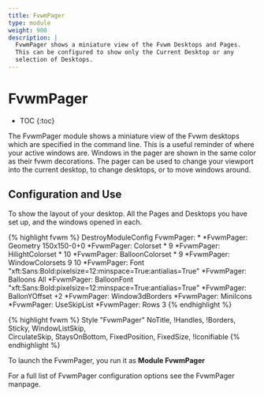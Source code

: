 ```yaml
---
title: FvwmPager
type: module
weight: 900
description: |
  FvwmPager shows a miniature view of the Fvwm Desktops and Pages.
  This can be configured to show only the Current Desktop or any
  selection of Desktops.
---
```

# FvwmPager

* TOC
{:toc}

The FvwmPager module shows a miniature view of the Fvwm desktops which are
specified in the command line. This is a useful reminder of where your
active windows are. Windows in the pager are shown in the same color as
their fvwm decorations.  The pager can be used to change your viewport into
the current desktop, to change desktops, or to move windows around.

## Configuration and Use

To show the layout of your desktop. All the Pages and Desktops you have set
up, and the windows opened in each.

{% highlight fvwm %}
DestroyModuleConfig FvwmPager: *
*FvwmPager: Geometry 150x150-0+0
*FvwmPager: Colorset * 9
*FvwmPager: HilightColorset * 10
*FvwmPager: BalloonColorset * 9
*FvwmPager: WindowColorsets 9 10
*FvwmPager: Font "xft:Sans:Bold:pixelsize=12:minspace=True:antialias=True"
*FvwmPager: Balloons All
*FvwmPager: BalloonFont "xft:Sans:Bold:pixelsize=12:minspace=True:antialias=True"
*FvwmPager: BallonYOffset +2
*FvwmPager: Window3dBorders
*FvwmPager: MiniIcons
*FvwmPager: UseSkipList
*FvwmPager: Rows 3
{% endhighlight %}

{% highlight fvwm %}
Style "FvwmPager" NoTitle, !Handles, !Borders, Sticky, WindowListSkip, \
  CirculateSkip, StaysOnBottom, FixedPosition, FixedSize, !Iconifiable
{% endhighlight %}

To launch the FvwmPager, you run it as **Module FvwmPager**

For a full list of FvwmPager configuration options see the FvwmPager manpage.

